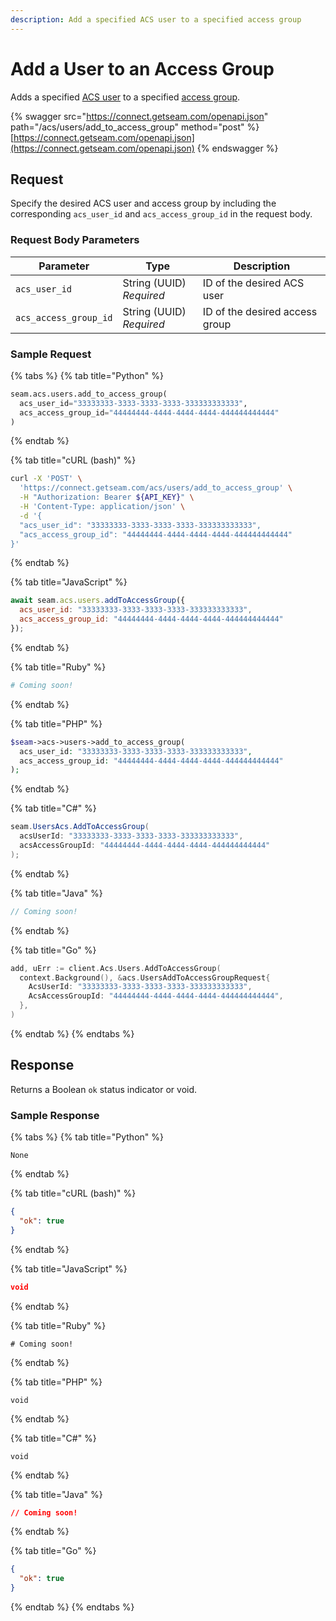 ```yaml
---
description: Add a specified ACS user to a specified access group
---
```


# Add a User to an Access Group

Adds a specified [ACS user](../../../products/access-systems/user-management.md) to a specified [access group](../../../products/access-systems/assigning-users-to-access-groups.md).

{% swagger src="https://connect.getseam.com/openapi.json" path="/acs/users/add_to_access_group" method="post" %}
[https://connect.getseam.com/openapi.json](https://connect.getseam.com/openapi.json)
{% endswagger %}

## Request

Specify the desired ACS user and access group by including the corresponding `acs_user_id` and `acs_access_group_id` in the request body.

### Request Body Parameters

<table><thead><tr><th>Parameter</th><th width="112.33333333333331">Type</th><th>Description</th></tr></thead><tbody><tr><td><code>acs_user_id</code></td><td>String (UUID)<br><em>Required</em></td><td>ID of the desired ACS user</td></tr><tr><td><code>acs_access_group_id</code></td><td>String (UUID)<br><em>Required</em></td><td>ID of the desired access group</td></tr></tbody></table>

### Sample Request

{% tabs %}
{% tab title="Python" %}
```python
seam.acs.users.add_to_access_group(
  acs_user_id="33333333-3333-3333-3333-333333333333",
  acs_access_group_id="44444444-4444-4444-4444-444444444444"
)
```
{% endtab %}

{% tab title="cURL (bash)" %}
```bash
curl -X 'POST' \
  'https://connect.getseam.com/acs/users/add_to_access_group' \
  -H "Authorization: Bearer ${API_KEY}" \
  -H 'Content-Type: application/json' \
  -d '{
  "acs_user_id": "33333333-3333-3333-3333-333333333333",
  "acs_access_group_id": "44444444-4444-4444-4444-444444444444"
}'
```
{% endtab %}

{% tab title="JavaScript" %}
```javascript
await seam.acs.users.addToAccessGroup({
  acs_user_id: "33333333-3333-3333-3333-333333333333",
  acs_access_group_id: "44444444-4444-4444-4444-444444444444"
});
```
{% endtab %}

{% tab title="Ruby" %}
```ruby
# Coming soon!
```
{% endtab %}

{% tab title="PHP" %}
```php
$seam->acs->users->add_to_access_group(
  acs_user_id: "33333333-3333-3333-3333-333333333333",
  acs_access_group_id: "44444444-4444-4444-4444-444444444444"
);
```
{% endtab %}

{% tab title="C#" %}
```csharp
seam.UsersAcs.AddToAccessGroup(
  acsUserId: "33333333-3333-3333-3333-333333333333",
  acsAccessGroupId: "44444444-4444-4444-4444-444444444444"
);
```
{% endtab %}

{% tab title="Java" %}
```java
// Coming soon!
```
{% endtab %}

{% tab title="Go" %}
```go
add, uErr := client.Acs.Users.AddToAccessGroup(
  context.Background(), &acs.UsersAddToAccessGroupRequest{
    AcsUserId: "33333333-3333-3333-3333-333333333333",
    AcsAccessGroupId: "44444444-4444-4444-4444-444444444444",
  },
)
```
{% endtab %}
{% endtabs %}

## Response

Returns a Boolean `ok` status indicator or void.

### Sample Response

{% tabs %}
{% tab title="Python" %}
```
None
```
{% endtab %}

{% tab title="cURL (bash)" %}
```json
{
  "ok": true
}
```
{% endtab %}

{% tab title="JavaScript" %}
```json
void
```
{% endtab %}

{% tab title="Ruby" %}
```
# Coming soon!
```
{% endtab %}

{% tab title="PHP" %}
```
void
```
{% endtab %}

{% tab title="C#" %}
```
void
```
{% endtab %}

{% tab title="Java" %}
```json
// Coming soon!
```
{% endtab %}

{% tab title="Go" %}
```json
{
  "ok": true
}
```
{% endtab %}
{% endtabs %}

